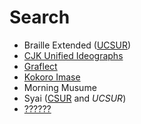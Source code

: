 # Search
* Braille Extended ([UCSUR](https://www.kreativekorp.com/ucsur/charts/Braille_Extended_UCSUR.pdf))
* [CJK Unified Ideographs](https://extendedmaster113.github.io/mana)
* [Graflect](https://maycxc.github.io/prop.html)
* [Kokoro Imase](https://extendedmaster113.github.io/kokoro)
* Morning Musume
* Syai ([CSUR](http://www.evertype.com/standards/csur/syai.html) and *UCSUR*)
* [??????](https://extendedmaster113.github.io/4373)
